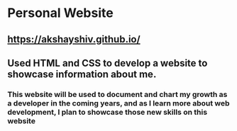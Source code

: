 # Personal Website
## https://akshayshiv.github.io/

## Used HTML and CSS to develop a website to showcase information about me. 
### This website will be used to document and chart my growth as a developer in the coming years, and as I learn more about web development, I plan to showcase those new skills on this website
